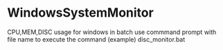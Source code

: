 # WindowsSystemMonitor
CPU,MEM,DISC usage for windows in batch
use commmand prompt with file name to execute the command (example) disc_monitor.bat
